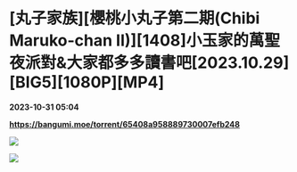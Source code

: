 # [丸子家族][櫻桃小丸子第二期(Chibi Maruko-chan II)][1408]小玉家的萬聖夜派對&大家都多多讀書吧[2023.10.29][BIG5][1080P][MP4]

**2023-10-31 05:04**

**https://bangumi.moe/torrent/65408a958889730007efb248**

![](https://s1.imagehub.cc/images/2023/10/31/77bec17ddcd2edf29f09402fd488a3ef.jpeg)

![](https://img.imgdb.cn/item/60616ec48322e6675ca4c4ae.jpg)
